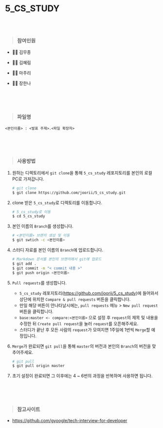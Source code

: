 # 5_CS_STUDY

<br>

<br>

> ### 참여인원

* :man_technologist: 김무종 

* :woman_technologist: 김혜림 
* :woman_technologist: 마주리 
* :woman_technologist: 장한나

<br>

<br>

<br>

> ### 파일명

`<본인이름> : <발표 주제>.<파일 확장자>`

<br>

<br>

<br>

> ### 사용방법

1. 원하는 디렉토리에서 `git clone`을 통해 `5_cs_study` 레포지토리를 본인의 로컬 PC로 가져갑니다.

   ```bash
   # git clone
   $ git clone https://github.com/joorii/5_cs_study.git
   ```

2. clone 받은 `5_cs_study`로 디렉토리를 이동합니다.

   ```bash
   # 5_cs_study로 이동
   $ cd 5_cs_study
   ```

3. 본인 이름의 `Branch`를 생성합니다.

   ```bash
   # <본인이름> 브랜치 생성 및 이동
   $ git swtich -c <본인이름>
   ```

4. 스터디 자료를 본인 이름의 `Branch`에 업로드합니다.

   ```bash
   # Markdown 문서를 본인의 브랜치에서 git에 업로드
   $ git add .
   $ git commit -m "< commit 내용 >"
   $ git push origin <본인이름>
   ```

5. `Pull requests`를 생성합니다.

   * `5_cs_study` 레포지토리(https://github.com/joorii/5_cs_study)에 들어와서 상단에 위치한 `Compare & pull requests` 버튼을 클릭합니다.
   * 만일 해당 버튼이 안나타날시에는, `pull requests` 메뉴 > `New pull request` 버튼을 클릭합니다.
   * `base:master <- compare:<본인이름>` 으로 설정 후 `request`의 제목 및 내용을 수정한 뒤 `Create pull request`을 눌러 `request`를 오픈해주세요.
   * 스터디가 끝난 후 모든 사람의 `request`가 모여지면 1주일에 1번씩 `Merge`할 예정입니다.

6. `Merge`가 완료되면 `git pull`을 통해 `master`의 버전과 본인의 `Branch`의 버전을 맞추어주세요.

   ```bash
   # git pull
   $ git pull origin master
   ```

7. 초기 설정이 완료되면 그 이후에는 4 ~ 6번의 과정을 반복하며 사용하면 됩니다.

<br>

<br>

<br>

> ### 참고사이트

* https://github.com/gyoogle/tech-interview-for-developer